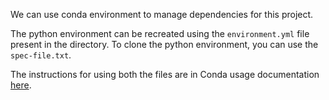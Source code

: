 We can use conda environment to manage dependencies for this project.

The python environment can be recreated using the `environment.yml` file present in the directory.
To clone the python environment, you can use the `spec-file.txt`.

The instructions for using both the files are in Conda usage documentation [here](https://docs.conda.io/projects/conda/en/latest/user-guide/tasks/manage-environments.html).
